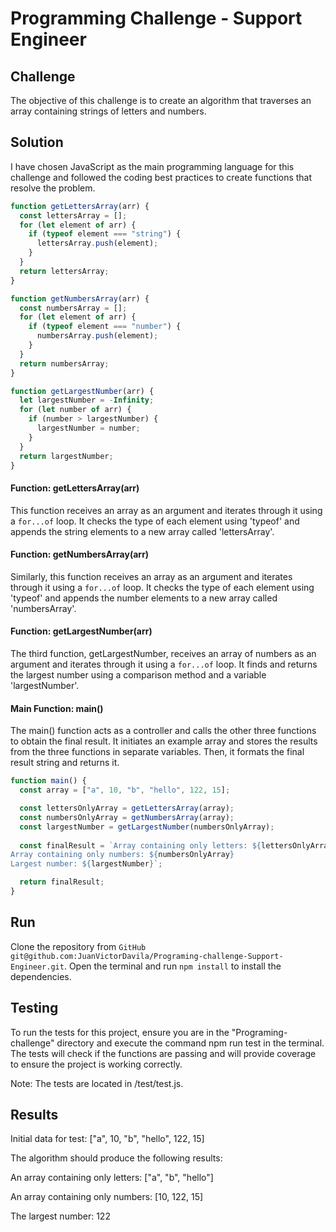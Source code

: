 # Programming Challenge - Support Engineer

## Challenge
The objective of this challenge is to create an algorithm that traverses an array containing strings of letters and numbers.

## Solution
I have chosen JavaScript as the main programming language for this challenge and followed the coding best practices to create functions that resolve the problem.

```javascript
function getLettersArray(arr) {
  const lettersArray = [];
  for (let element of arr) {
    if (typeof element === "string") {
      lettersArray.push(element);
    }
  }
  return lettersArray;
}

function getNumbersArray(arr) {
  const numbersArray = [];
  for (let element of arr) {
    if (typeof element === "number") {
      numbersArray.push(element);
    }
  }
  return numbersArray;
}

function getLargestNumber(arr) {
  let largestNumber = -Infinity;
  for (let number of arr) {
    if (number > largestNumber) {
      largestNumber = number;
    }
  }
  return largestNumber;
}
```
#### Function: getLettersArray(arr)
This function receives an array as an argument and iterates through it using a ```for...of``` loop. It checks the type of each element using 'typeof' and appends the string elements to a new array called 'lettersArray'.

#### Function: getNumbersArray(arr)
Similarly, this function receives an array as an argument and iterates through it using a ```for...of``` loop. It checks the type of each element using 'typeof' and appends the number elements to a new array called 'numbersArray'.

#### Function: getLargestNumber(arr)
The third function, getLargestNumber, receives an array of numbers as an argument and iterates through it using a ```for...of``` loop. It finds and returns the largest number using a comparison method and a variable 'largestNumber'.

#### Main Function: main()
The main() function acts as a controller and calls the other three functions to obtain the final result. It initiates an example array and stores the results from the three functions in separate variables. Then, it formats the final result string and returns it.

```javascript
function main() { 
  const array = ["a", 10, "b", "hello", 122, 15];

  const lettersOnlyArray = getLettersArray(array);
  const numbersOnlyArray = getNumbersArray(array);
  const largestNumber = getLargestNumber(numbersOnlyArray);
  
  const finalResult = `Array containing only letters: ${lettersOnlyArray}
Array containing only numbers: ${numbersOnlyArray}
Largest number: ${largestNumber}`;

  return finalResult;
}
```
## Run

Clone the repository from `GitHub git@github.com:JuanVictorDavila/Programing-challenge-Support-Engineer.git`.
Open the terminal and run ```npm install``` to install the dependencies.

## Testing

To run the tests for this project, ensure you are in the "Programing-challenge" directory and execute the command npm run test in the terminal. The tests will check if the functions are passing and will provide coverage to ensure the project is working correctly.

Note: The tests are located in /test/test.js.

## Results

Initial data for test: ["a", 10, "b", "hello", 122, 15]

The algorithm should produce the following results:

An array containing only letters: ["a", "b", "hello"]

An array containing only numbers: [10, 122, 15]

The largest number: 122
